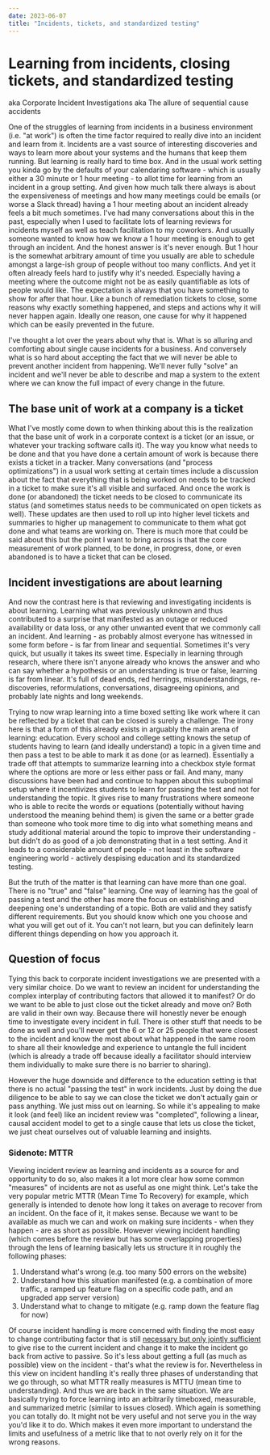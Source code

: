 ```yaml
---
date: 2023-06-07
title: "Incidents, tickets, and standardized testing"
---
```


# Learning from incidents, closing tickets, and standardized testing

aka Corporate Incident Investigations
aka The allure of sequential cause accidents

One of the struggles of learning from incidents in a business environment (i.e. "at work") is often the time factor required to really dive into an incident and learn from it. Incidents are a vast source of interesting discoveries and ways to learn more about your systems and the humans that keep them running. But learning is really hard to time box. And in the usual work setting you kinda go by the defaults of your calendaring software - which is usually either a 30 minute or 1 hour meeting - to allot time for learning from an incident in a group setting. And given how much talk there always is about the expensiveness of meetings and how many meetings could be emails (or worse a Slack thread) having a 1 hour meeting about an incident already feels a bit much sometimes. I've had many conversations about this in the past, especially when I used to facilitate lots of learning reviews for incidents myself as well as teach facilitation to my coworkers. And usually someone wanted to know how we know a 1 hour meeting is enough to get through an incident. And the honest answer is it's never enough. But 1 hour is the somewhat arbitrary amount of time you usually are able to schedule amongst a large-ish group of people without too many conflicts. And yet it often already feels hard to justify why it's needed. Especially having a meeting where the outcome might not be as easily quantifiable as lots of people would like. The expectation is always that you have something to show for after that hour. Like a bunch of remediation tickets to close, some reasons why exactly something happened, and steps and actions why it will never happen again. Ideally one reason, one cause for why it happened which can be easily prevented in the future.

I've thought a lot over the years about why that is. What is so alluring and comforting about single cause incidents for a business. And conversely what is so hard about accepting the fact that we will never be able to prevent another incident from happening. We'll never fully "solve" an incident and we'll never be able to describe and map a system to the extent where we can know the full impact of every change in the future.

## The base unit of work at a company is a ticket

What I've mostly come down to when thinking about this is the realization that the base unit of work in a corporate context is a ticket (or an issue, or whatever your tracking software calls it). The way you know what needs to be done and that you have done a certain amount of work is because there exists a ticket in a tracker. Many conversations (and "process optimizations") in a usual work setting at certain times include a discussion about the fact that everything that is being worked on needs to be tracked in a ticket to make sure it's all visible and surfaced. And once the work is done (or abandoned) the ticket needs to be closed to communicate its status (and sometimes status needs to be communicated on open tickets as well). These updates are then used to roll up into higher level tickets and summaries to higher up management to communicate to them what got done and what teams are working on. There is much more that could be said about this but the point I want to bring across is that the core measurement of work planned, to be done, in progress, done, or even abandoned is to have a ticket that can be closed.

## Incident investigations are about learning

And now the contrast here is that reviewing and investigating incidents is about learning. Learning what was previously unknown and thus contributed to a surprise that manifested as an outage or reduced availability or data loss, or any other unwanted event that we commonly call an incident. And learning - as probably almost everyone has witnessed in some form before - is far from linear and sequential. Sometimes it's very quick, but usually it takes its sweet time. Especially in learning through research, where there isn't anyone already who knows the answer and who can say whether a hypothesis or an understanding is true or false, learning is far from linear. It's full of dead ends, red herrings, misunderstandings, re-discoveries, reformulations, conversations, disagreeing opinions, and probably late nights and long weekends.

Trying to now wrap learning into a time boxed setting like work where it can be reflected by a ticket that can be closed is surely a challenge. The irony here is that a form of this already exists in arguably the main arena of learning: education. Every school and college setting knows the setup of students having to learn (and ideally understand) a topic in a given time and then pass a test to be able to mark it as done (or as learned). Essentially a trade off that attempts to summarize learning into a checkbox style format where the options are more or less either pass or fail. And many, many discussions have been had and continue to happen about this suboptimal setup where it incentivizes students to learn for passing the test and not for understanding the topic. It gives rise to many frustrations where someone who is able to recite the words or equations (potentially without having understood the meaning behind them) is given the same or a better grade than someone who took more time to dig into what something means and study additional material around the topic to improve their understanding - but didn't do as good of a job demonstrating that in a test setting. And it leads to a considerable amount of people - not least in the software engineering world - actively despising education and its standardized testing. 

But the truth of the matter is that learning can have more than one goal. There is no "true" and "false" learning. One way of learning has the goal of passing a test and the other has more the focus on establishing and deepening one's understanding of a topic. Both are valid and they satisfy different requirements. But you should know which one you choose and what you will get out of it. You can't not learn, but you can definitely learn different things depending on how you approach it. 


## Question of focus

Tying this back to corporate incident investigations we are presented with a very similar choice. Do we want to review an incident for understanding the complex interplay of contributing factors that allowed it to manifest? Or do we want to be able to just close out the ticket already and move on? Both are valid in their own way. Because there will honestly never be enough time to investigate every incident in full. There is other stuff that needs to be done as well and you'll never get the 6 or 12 or 25 people that were closest to the incident and know the most about what happened in the same room to share all their knowledge and experience to untangle the full incident (which is already a trade off because ideally a facilitator should interview them individually to make sure there is no barrier to sharing).

However the huge downside and difference to the education setting is that there is no actual "passing the test" in work incidents. Just by doing the due diligence to be able to say we can close the ticket we don't actually gain or pass anything. We just miss out on learning. So while it's appealing to make it look (and feel) like an incident review was "completed", following a linear, causal accident model to get to a single cause that lets us close the ticket, we just cheat ourselves out of valuable learning and insights. 

### Sidenote: MTTR
Viewing incident review as learning and incidents as a source for and opportunity to do so, also makes it a lot more clear how some common "measures" of incidents are not as useful as one might think. Let's take the very popular metric MTTR (Mean Time To Recovery) for example, which generally is intended to denote how long it takes on average to recover from an incident. On the face of it, it makes sense. Because we want to be available as much we can and work on making sure incidents - when they happen - are as short as possible. However viewing incident handling (which comes before the review but has some overlapping properties) through the lens of learning basically lets us structure it in roughly the following phases:
1. Understand what's wrong (e.g. too many 500 errors on the website)
2. Understand how this situation manifested (e.g. a combination of more traffic, a ramped up feature flag on a specific code path, and an upgraded app server version)
3. Understand what to change to mitigate (e.g. ramp down the feature flag for now)

Of course incident handling is more concerned with finding the most easy to change contributing factor that is still [necessary but only jointly sufficient](https://www.kitchensoap.com/2012/02/10/each-necessary-but-only-jointly-sufficient/) to give rise to the current incident and change it to make the incident go back from active to passive. So it's less about getting a full (as much as possible) view on the incident - that's what the review is for. Nevertheless in this view on incident handling it's really three phases of understanding that we go through, so what MTTR really measures is MTTU (mean time to understanding). And thus we are back in the same situation. We are basically trying to force learning into an arbitrarily timeboxed, measurable, and summarized metric (similar to issues closed). Which again is something you can totally do. It might not be very useful and not serve you in the way you'd like it to do. Which makes it even more important to understand the limits and usefulness of a metric like that to not overly rely on it for the wrong reasons. 
